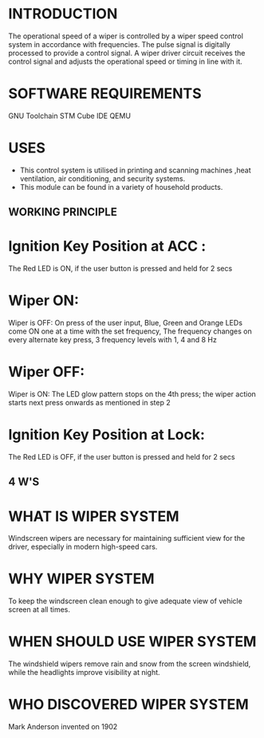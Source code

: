 # INTRODUCTION #
 The operational speed of a wiper is controlled by a wiper speed control system in accordance with frequencies. The pulse signal is digitally processed to provide a control signal. A wiper driver circuit receives the control signal and adjusts the operational speed or timing in line with it.
 
 # SOFTWARE REQUIREMENTS #
 
 GNU Toolchain
 STM Cube IDE
 QEMU
 
 
 
 # USES
  * This control system is utilised in printing and scanning machines ,heat ventilation, air conditioning, and security systems. 
  * This module can be found in a variety of household products.


## WORKING PRINCIPLE ##
# Ignition Key Position at ACC :
The Red LED is ON, if the user button is pressed and held for 2 secs
# Wiper ON:
Wiper is OFF: On press of the user input, Blue, Green and Orange LEDs come ON one at a time with the set frequency, The frequency changes on every alternate key press, 3 frequency levels with 1, 4 and 8 Hz
# Wiper OFF:
Wiper is ON: The LED glow pattern stops on the 4th press; the wiper action starts next press onwards as mentioned in step 2
# Ignition Key Position at Lock:
The Red LED is OFF, if the user button is pressed and held for 2 secs


## 4 W'S
 # WHAT IS WIPER SYSTEM
  Windscreen wipers are necessary for maintaining sufficient view for the driver, especially in modern high-speed cars.
 # WHY WIPER SYSTEM
   To keep the windscreen clean enough to give adequate view of vehicle screen at all times.
 # WHEN SHOULD USE WIPER SYSTEM 
  The windshield wipers remove rain and snow from the screen windshield, while the headlights improve visibility at night.
 # WHO DISCOVERED WIPER SYSTEM
  Mark Anderson invented on 1902
   
